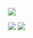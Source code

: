 ![](https://github-profile-summary-cards.vercel.app/api/cards/profile-details?username=yhoi&theme=vue)


![](https://github-profile-summary-cards.vercel.app/api/cards/repos-per-language?username=yhoi&theme=vue)
![](https://github-profile-summary-cards.vercel.app/api/cards/most-commit-language?username=yhoi&theme=vue)


